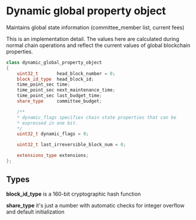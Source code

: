 # Dynamic global property object

Maintains global state information (committee_member list, current fees)

This is an implementation detail. The values here are calculated during normal chain operations and reflect the current values of global blockchain properties.

```cpp
class dynamic_global_property_object
{
    uint32_t       head_block_number = 0;
    block_id_type  head_block_id;
    time_point_sec time;
    time_point_sec next_maintenance_time;
    time_point_sec last_budget_time;
    share_type     committee_budget;

    /**
    * dynamic_flags specifies chain state properties that can be
    * expressed in one bit.
    */
    uint32_t dynamic_flags = 0;

    uint32_t last_irreversible_block_num = 0;

    extensions_type extensions;
};
```

## Types

**block_id_type** is a 160-bit cryptographic hash function

**share_type** it's just a number with automatic checks for integer overflow and default initialization